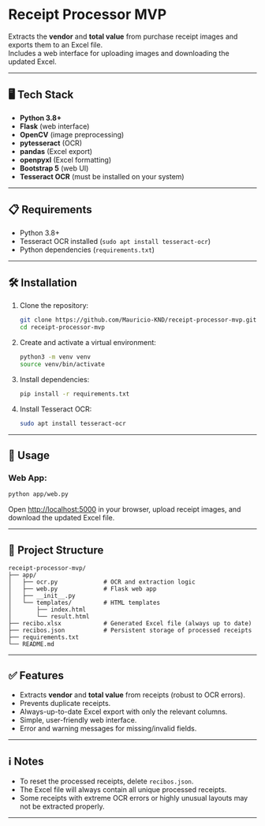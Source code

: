 # Receipt Processor MVP

Extracts the **vendor** and **total value** from purchase receipt images and exports them to an Excel file.  
Includes a web interface for uploading images and downloading the updated Excel.

---

## 🖥️ Tech Stack

- **Python 3.8+**
- **Flask** (web interface)
- **OpenCV** (image preprocessing)
- **pytesseract** (OCR)
- **pandas** (Excel export)
- **openpyxl** (Excel formatting)
- **Bootstrap 5** (web UI)
- **Tesseract OCR** (must be installed on your system)

---

## 📋 Requirements

- Python 3.8+
- Tesseract OCR installed (`sudo apt install tesseract-ocr`)
- Python dependencies (`requirements.txt`)

---

## 🛠️ Installation

1. Clone the repository:
   ```bash
   git clone https://github.com/Mauricio-KND/receipt-processor-mvp.git
   cd receipt-processor-mvp
   ```

2. Create and activate a virtual environment:
   ```bash
   python3 -m venv venv
   source venv/bin/activate
   ```

3. Install dependencies:
   ```bash
   pip install -r requirements.txt
   ```

4. Install Tesseract OCR:
   ```bash
   sudo apt install tesseract-ocr
   ```

---

## 🚀 Usage

### Web App:
```bash
python app/web.py
```
Open [http://localhost:5000](http://localhost:5000) in your browser, upload receipt images, and download the updated Excel file.

---

## 📝 Project Structure

```
receipt-processor-mvp/
├── app/
│   ├── ocr.py             # OCR and extraction logic
│   ├── web.py             # Flask web app
│   ├── __init__.py
│   └── templates/         # HTML templates
│       ├── index.html
│       └── result.html
├── recibo.xlsx            # Generated Excel file (always up to date)
├── recibos.json           # Persistent storage of processed receipts
├── requirements.txt
└── README.md
```

---

## ✅ Features

- Extracts **vendor** and **total value** from receipts (robust to OCR errors).
- Prevents duplicate receipts.
- Always-up-to-date Excel export with only the relevant columns.
- Simple, user-friendly web interface.
- Error and warning messages for missing/invalid fields.

---

## ℹ️ Notes

- To reset the processed receipts, delete `recibos.json`.
- The Excel file will always contain all unique processed receipts.
- Some receipts with extreme OCR errors or highly unusual layouts may not be extracted properly.

---

